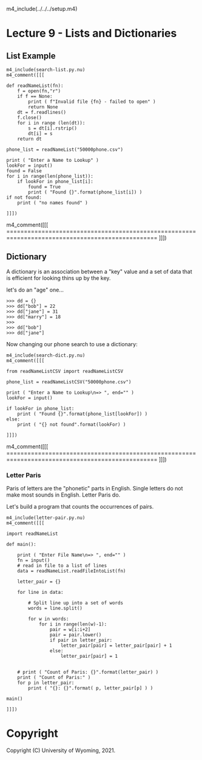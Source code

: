 
m4_include(../../../setup.m4)

# Lecture 9 - Lists and Dictionaries 


## List Example

```
m4_include(search-list.py.nu)
m4_comment([[[

def readNameList(fn):
    f = open(fn,"r")
    if f == None:
        print ( f"Invalid file {fn} - failed to open" )
        return None
    dt = f.readlines()
    f.close()
    for i in range (len(dt)):
        s = dt[i].rstrip()
        dt[i] = s
    return dt

phone_list = readNameList("50000phone.csv")

print ( "Enter a Name to Lookup" )
lookFor = input()
found = False
for i in range(len(phone_list)):
    if lookFor in phone_list[i]:
        found = True
        print ( "Found {}".format(phone_list[i]) )
if not found:
    print ( "no names found" )

]]])
```



<div class="pagebreak"></div>
m4_comment([[[ ================================================================================================= ]]])

## Dictionary

A dictionary is an association between a "key" value and a set of data
that is efficient for looking thins up by the key.

let's do an "age" one...

```
>>> dd = {}
>>> dd["bob"] = 22
>>> dd["jane"] = 31
>>> dd["marry"] = 18
>>>
>>> dd["bob"]
>>> dd["jane"]
```

Now changing our phone search to use a  dictionary:

```
m4_include(search-dict.py.nu)
m4_comment([[[

from readNameListCSV import readNameListCSV

phone_list = readNameListCSV("50000phone.csv")

print ( "Enter a Name to Lookup\n=> ", end="" )
lookFor = input()

if lookFor in phone_list:
    print ( "Found {}".format(phone_list[lookFor]) )
else:
    print ( "{} not found".format(lookFor) )

]]])
```








<div class="pagebreak"></div>
m4_comment([[[ ================================================================================================= ]]])

### Letter Paris

Paris of letters are the "phonetic" parts in English.   Single letters do not make most sounds in English.
Letter Paris do.

Let's build a program that counts the occurrences of pairs.




```
m4_include(letter-pair.py.nu)
m4_comment([[[

import readNameList

def main():

    print ( "Enter File Name\n=> ", end="" )
    fn = input()
    # read in file to a list of lines
    data = readNameList.readFileIntoList(fn)

    letter_pair = {}

    for line in data:

        # Split line up into a set of words
        words = line.split()

        for w in words:
            for i in range(len(w)-1):
                pair = w[i:i+2]
                pair = pair.lower()
                if pair in letter_pair:
                    letter_pair[pair] = letter_pair[pair] + 1
                else:
                    letter_pair[pair] = 1


    # print ( "Count of Paris: {}".format(letter_pair) )
    print ( "Count of Paris:" )
    for p in letter_pair:
        print ( "{}: {}".format( p, letter_pair[p] ) )

main()

]]])
```
















# Copyright

Copyright (C) University of Wyoming, 2021.

